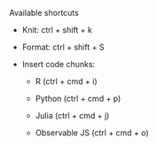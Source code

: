 Available shortcuts

- Knit: ctrl + shift + k

- Format: ctrl + shift + S

- Insert code chunks:

  * R (ctrl + cmd + i)

  * Python (ctrl + cmd + p)

  * Julia (ctrl + cmd + j)

  * Observable JS (ctrl + cmd + o)


